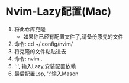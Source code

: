 # Nvim-Lazy配置(Mac)

1. 将此仓库克隆
   - 如果你已经有配置文件了,请备份原先的文件
3. 命令: cd ~/.config/nvim/
4. 将克隆的文件粘贴进去
5. 命令: nvim .
6. ':', 输入Lazy,安装配置依赖
7. 最后配置Lsp, ':'输入Mason
